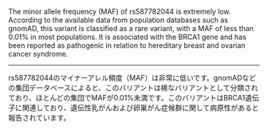 The minor allele frequency (MAF) of rs587782044 is extremely low. According to the available data from population databases such as gnomAD, this variant is classified as a rare variant, with a MAF of less than 0.01% in most populations. It is associated with the BRCA1 gene and has been reported as pathogenic in relation to hereditary breast and ovarian cancer syndrome.

---

rs587782044のマイナーアレル頻度（MAF）は非常に低いです。gnomADなどの集団データベースによると、このバリアントは稀なバリアントとして分類されており、ほとんどの集団でMAFが0.01%未満です。このバリアントはBRCA1遺伝子に関連しており、遺伝性乳がんおよび卵巣がん症候群に関して病原性があると報告されています。